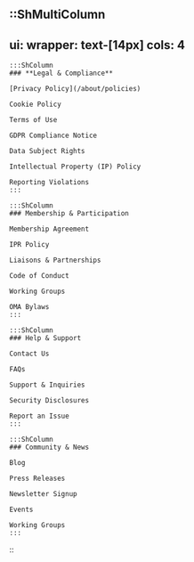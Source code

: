 
::ShMultiColumn
---
ui:
    wrapper: text-[14px]
cols: 4
---
    :::ShColumn
    ### **Legal & Compliance**

    [Privacy Policy](/about/policies)

    Cookie Policy

    Terms of Use

    GDPR Compliance Notice

    Data Subject Rights
    
    Intellectual Property (IP) Policy

    Reporting Violations
    :::

    :::ShColumn
    ### Membership & Participation

    Membership Agreement

    IPR Policy

    Liaisons & Partnerships

    Code of Conduct

    Working Groups

    OMA Bylaws
    :::

    :::ShColumn
    ### Help & Support

    Contact Us

    FAQs

    Support & Inquiries

    Security Disclosures

    Report an Issue
    :::

    :::ShColumn
    ### Community & News

    Blog

    Press Releases

    Newsletter Signup

    Events

    Working Groups
    :::
::
